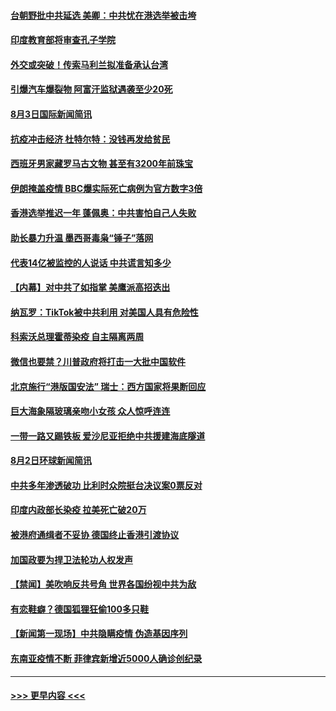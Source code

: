#### [台朝野批中共延选 美卿：中共忧在港选举被击垮](../pages/prog202/a102909473.md?t=08032351) 
#### [印度教育部将审查孔子学院](../pages/prog202/a102909430.md?t=08032351) 
#### [外交或突破！传索马利兰拟准备承认台湾](../pages/prog202/a102909409.md?t=08032351) 
#### [引爆汽车爆裂物 阿富汗监狱遇袭至少20死](../pages/prog202/a102909279.md?t=08032351) 
#### [8月3日国际新闻简讯](../pages/prog202/a102909187.md?t=08032351) 
#### [抗疫冲击经济 杜特尔特：没钱再发给贫民](../pages/prog202/a102909143.md?t=08032351) 
#### [西班牙男家藏罗马古文物 甚至有3200年前珠宝](../pages/prog202/a102909145.md?t=08032351) 
#### [伊朗掩盖疫情 BBC爆实际死亡病例为官方数字3倍](../pages/prog202/a102909128.md?t=08032351) 
#### [香港选举推迟一年 蓬佩奥：中共害怕自己人失败](../pages/prog202/a102909049.md?t=08032351) 
#### [助长暴力升温 墨西哥毒枭“锤子”落网](../pages/prog202/a102909008.md?t=08032351) 
#### [代表14亿被监控的人说话 中共谎言知多少](../pages/prog202/a102909036.md?t=08032351) 
#### [【内幕】对中共了如指掌 美鹰派高招迭出](../pages/prog202/a102908979.md?t=08032351) 
#### [纳瓦罗：TikTok被中共利用 对美国人具有危险性](../pages/prog202/a102908999.md?t=08032351) 
#### [科索沃总理霍蒂染疫 自主隔离两周](../pages/prog202/a102908985.md?t=08032351) 
#### [微信也要禁？川普政府将打击一大批中国软件](../pages/prog202/a102908919.md?t=08032351) 
#### [北京施行“港版国安法” 瑞士：西方国家将果断回应](../pages/prog202/a102908930.md?t=08032351) 
#### [巨大海象隔玻璃亲吻小女孩 众人惊呼连连](../pages/prog202/a102908611.md?t=08032351) 
#### [一带一路又踢铁板 爱沙尼亚拒绝中共援建海底隧道](../pages/prog202/a102908830.md?t=08032351) 
#### [8月2日环球新闻简讯](../pages/prog202/a102908799.md?t=08032351) 
#### [中共多年渗透破功 比利时众院挺台决议案0票反对](../pages/prog202/a102908748.md?t=08032351) 
#### [印度内政部长染疫 拉美死亡破20万](../pages/prog202/a102908783.md?t=08032351) 
#### [被港府通缉者不妥协 德国终止香港引渡协议](../pages/prog202/a102908777.md?t=08032351) 
#### [加国政要为捍卫法轮功人权发声](../pages/prog202/a102908754.md?t=08032351) 
#### [【禁闻】美吹响反共号角 世界各国纷视中共为敌](../pages/prog202/a102908759.md?t=08032351) 
#### [有恋鞋癖？德国狐狸狂偷100多只鞋](../pages/prog202/a102908537.md?t=08032351) 
#### [【新闻第一现场】中共隐瞒疫情 伪造基因序列](../pages/prog202/a102908532.md?t=08032351) 
#### [东南亚疫情不断 菲律宾新增近5000人确诊创纪录](../pages/prog202/a102908472.md?t=08032351) 

----
#### [ >>> 更早内容 <<< ](../indexes/prog202-earlier.md)
